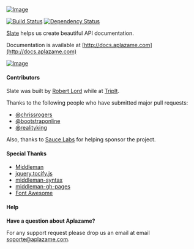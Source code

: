 [ ![Image](https://aplazame.com/static/img/banners/banner-728-white-slate.png "Aplazame") ](http://docs.aplazame.com "Aplazame")

[![Build Status](https://travis-ci.org/tripit/slate.svg?branch=master)](https://travis-ci.org/tripit/slate) [![Dependency Status](https://gemnasium.com/tripit/slate.png)](https://gemnasium.com/tripit/slate)

[Slate](https://github.com/tripit/slate) helps us create beautiful API documentation.

Documentation is available at [http://docs.aplazame.com](http://docs.aplazame.com)

[ ![Image](https://aplazame.com/static/img/docs/slate.png "Aplazame") ](http://docs.aplazame.com "Aplazame")

#### Contributors

Slate was built by [Robert Lord](https://lord.io) while at [TripIt](http://tripit.com).

Thanks to the following people who have submitted major pull requests:

- [@chrissrogers](https://github.com/chrissrogers)
- [@bootstraponline](https://github.com/bootstraponline)
- [@realityking](https://github.com/realityking)

Also, thanks to [Sauce Labs](http://saucelabs.com) for helping sponsor the project.

#### Special Thanks
- [Middleman](https://github.com/middleman/middleman)
- [jquery.tocify.js](https://github.com/gfranko/jquery.tocify.js)
- [middleman-syntax](https://github.com/middleman/middleman-syntax)
- [middleman-gh-pages](https://github.com/neo/middleman-gh-pages)
- [Font Awesome](http://fortawesome.github.io/Font-Awesome/)

#### Help

**Have a question about Aplazame?**

For any support request please drop us an email at email soporte@aplazame.com.
